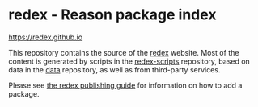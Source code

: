 # redex - Reason package index

https://redex.github.io

This repository contains the source of the [redex](https://redex.github.io/)
website. Most of the content is generated by scripts in the
[redex-scripts](https://github.com/redex/redex-scripts) repository, based on data
in the [data](https://github.com/redex/data) repository, as well as from third-party
services.

Please see [the redex publishing guide](https://redex.github.io/publish)
for information on how to add a package.